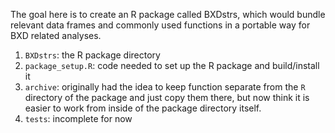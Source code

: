 The goal here is to create an R package called BXDstrs, which would bundle relevant data frames and commonly used functions in a portable way for BXD related analyses.

1. `BXDstrs`: the R package directory
2. `package_setup.R`: code needed to set up the R package and build/install it
3. `archive`: originally had the idea to keep function separate from the `R` directory of the package and just copy them there, but now think it is easier to work from inside of the package directory itself.
4. `tests`: incomplete for now
